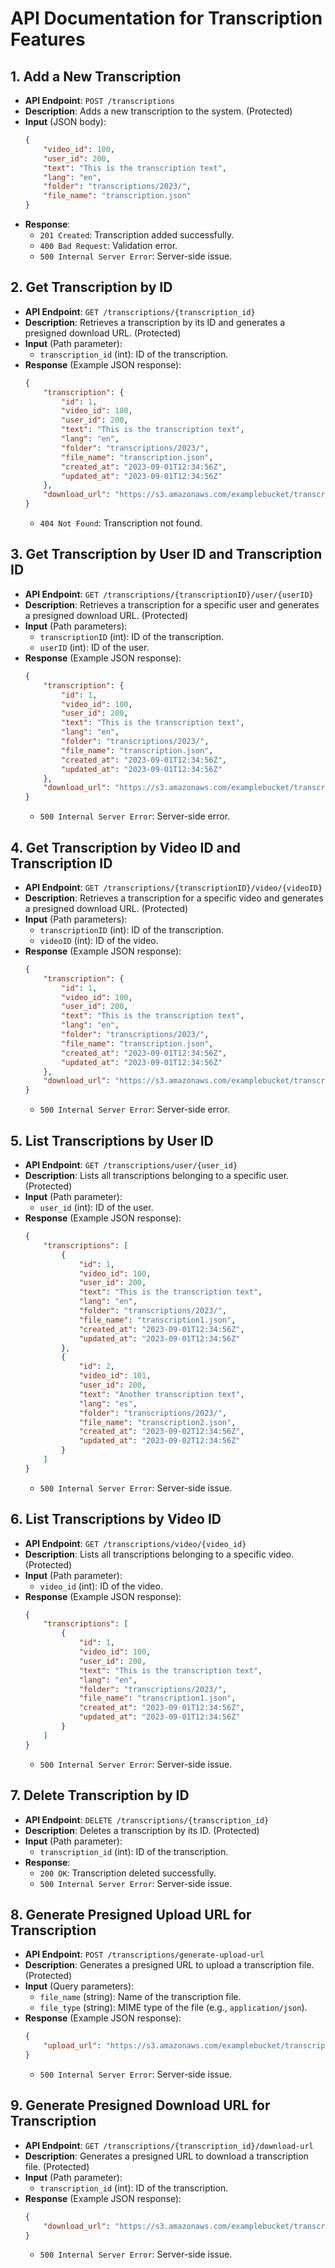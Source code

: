 # API Documentation for Transcription Features

## 1. Add a New Transcription
- **API Endpoint**: `POST /transcriptions`
- **Description**: Adds a new transcription to the system. (Protected)
- **Input** (JSON body):
    ```json
    {
        "video_id": 100,
        "user_id": 200,
        "text": "This is the transcription text",
        "lang": "en",
        "folder": "transcriptions/2023/",
        "file_name": "transcription.json"
    }
    ```
- **Response**:
    - `201 Created`: Transcription added successfully.
    - `400 Bad Request`: Validation error.
    - `500 Internal Server Error`: Server-side issue.

## 2. Get Transcription by ID
- **API Endpoint**: `GET /transcriptions/{transcription_id}`
- **Description**: Retrieves a transcription by its ID and generates a presigned download URL. (Protected)
- **Input** (Path parameter):
    - `transcription_id` (int): ID of the transcription.
- **Response** (Example JSON response):
    ```json
    {
        "transcription": {
            "id": 1,
            "video_id": 100,
            "user_id": 200,
            "text": "This is the transcription text",
            "lang": "en",
            "folder": "transcriptions/2023/",
            "file_name": "transcription.json",
            "created_at": "2023-09-01T12:34:56Z",
            "updated_at": "2023-09-01T12:34:56Z"
        },
        "download_url": "https://s3.amazonaws.com/examplebucket/transcriptions/2023/transcription.json?presigned-url"
    }
    ```
    - `404 Not Found`: Transcription not found.

## 3. Get Transcription by User ID and Transcription ID
- **API Endpoint**: `GET /transcriptions/{transcriptionID}/user/{userID}`
- **Description**: Retrieves a transcription for a specific user and generates a presigned download URL. (Protected)
- **Input** (Path parameters):
    - `transcriptionID` (int): ID of the transcription.
    - `userID` (int): ID of the user.
- **Response** (Example JSON response):
    ```json
    {
        "transcription": {
            "id": 1,
            "video_id": 100,
            "user_id": 200,
            "text": "This is the transcription text",
            "lang": "en",
            "folder": "transcriptions/2023/",
            "file_name": "transcription.json",
            "created_at": "2023-09-01T12:34:56Z",
            "updated_at": "2023-09-01T12:34:56Z"
        },
        "download_url": "https://s3.amazonaws.com/examplebucket/transcriptions/2023/transcription.json?presigned-url"
    }
    ```
    - `500 Internal Server Error`: Server-side error.

## 4. Get Transcription by Video ID and Transcription ID
- **API Endpoint**: `GET /transcriptions/{transcriptionID}/video/{videoID}`
- **Description**: Retrieves a transcription for a specific video and generates a presigned download URL. (Protected)
- **Input** (Path parameters):
    - `transcriptionID` (int): ID of the transcription.
    - `videoID` (int): ID of the video.
- **Response** (Example JSON response):
    ```json
    {
        "transcription": {
            "id": 1,
            "video_id": 100,
            "user_id": 200,
            "text": "This is the transcription text",
            "lang": "en",
            "folder": "transcriptions/2023/",
            "file_name": "transcription.json",
            "created_at": "2023-09-01T12:34:56Z",
            "updated_at": "2023-09-01T12:34:56Z"
        },
        "download_url": "https://s3.amazonaws.com/examplebucket/transcriptions/2023/transcription.json?presigned-url"
    }
    ```
    - `500 Internal Server Error`: Server-side error.

## 5. List Transcriptions by User ID
- **API Endpoint**: `GET /transcriptions/user/{user_id}`
- **Description**: Lists all transcriptions belonging to a specific user. (Protected)
- **Input** (Path parameter):
    - `user_id` (int): ID of the user.
- **Response** (Example JSON response):
    ```json
    {
        "transcriptions": [
            {
                "id": 1,
                "video_id": 100,
                "user_id": 200,
                "text": "This is the transcription text",
                "lang": "en",
                "folder": "transcriptions/2023/",
                "file_name": "transcription1.json",
                "created_at": "2023-09-01T12:34:56Z",
                "updated_at": "2023-09-01T12:34:56Z"
            },
            {
                "id": 2,
                "video_id": 101,
                "user_id": 200,
                "text": "Another transcription text",
                "lang": "es",
                "folder": "transcriptions/2023/",
                "file_name": "transcription2.json",
                "created_at": "2023-09-02T12:34:56Z",
                "updated_at": "2023-09-02T12:34:56Z"
            }
        ]
    }
    ```
    - `500 Internal Server Error`: Server-side issue.

## 6. List Transcriptions by Video ID
- **API Endpoint**: `GET /transcriptions/video/{video_id}`
- **Description**: Lists all transcriptions belonging to a specific video. (Protected)
- **Input** (Path parameter):
    - `video_id` (int): ID of the video.
- **Response** (Example JSON response):
    ```json
    {
        "transcriptions": [
            {
                "id": 1,
                "video_id": 100,
                "user_id": 200,
                "text": "This is the transcription text",
                "lang": "en",
                "folder": "transcriptions/2023/",
                "file_name": "transcription1.json",
                "created_at": "2023-09-01T12:34:56Z",
                "updated_at": "2023-09-01T12:34:56Z"
            }
        ]
    }
    ```
    - `500 Internal Server Error`: Server-side issue.

## 7. Delete Transcription by ID
- **API Endpoint**: `DELETE /transcriptions/{transcription_id}`
- **Description**: Deletes a transcription by its ID. (Protected)
- **Input** (Path parameter):
    - `transcription_id` (int): ID of the transcription.
- **Response**:
    - `200 OK`: Transcription deleted successfully.
    - `500 Internal Server Error`: Server-side issue.

## 8. Generate Presigned Upload URL for Transcription
- **API Endpoint**: `POST /transcriptions/generate-upload-url`
- **Description**: Generates a presigned URL to upload a transcription file. (Protected)
- **Input** (Query parameters):
    - `file_name` (string): Name of the transcription file.
    - `file_type` (string): MIME type of the file (e.g., `application/json`).
- **Response** (Example JSON response):
    ```json
    {
        "upload_url": "https://s3.amazonaws.com/examplebucket/transcriptions/2023/transcription.json?presigned-url"
    }
    ```
    - `500 Internal Server Error`: Server-side issue.

## 9. Generate Presigned Download URL for Transcription
- **API Endpoint**: `GET /transcriptions/{transcription_id}/download-url`
- **Description**: Generates a presigned URL to download a transcription file. (Protected)
- **Input** (Path parameter):
    - `transcription_id` (int): ID of the transcription.
- **Response** (Example JSON response):
    ```json
    {
        "download_url": "https://s3.amazonaws.com/examplebucket/transcriptions/2023/transcription.json?presigned-url"
    }
    ```
    - `500 Internal Server Error`: Server-side issue.
